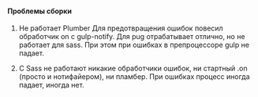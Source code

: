 #### Проблемы сборки ####

1. Не работает Plumber
Для предотвращения ошибок повесил обработчик on с gulp-notify. Для pug отрабатывает отлично, но не работает для sass. При этом при ошибках в препроцессоре gulp не падает.

2. C Sass не работают никакие обработчики ошибок, ни стартный .on (просто и нотифайером), ни пламбер. При ошибках процесс иногда падает, иногда нет.